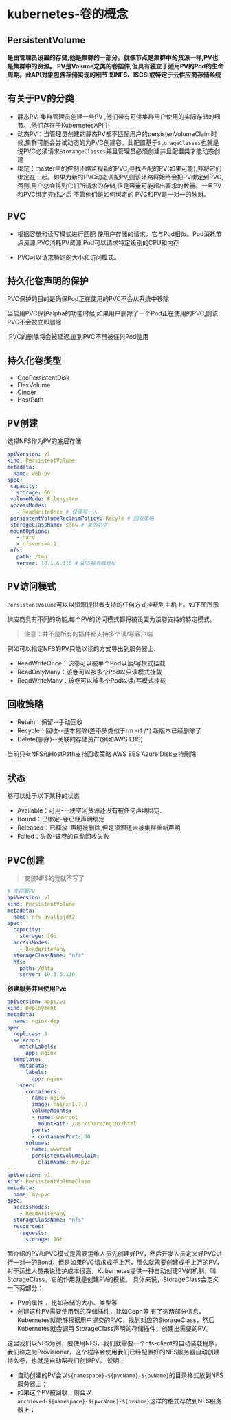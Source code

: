 # kubernetes-卷的概念

## PersistentVolume
**是由管理员设置的存储,他是集群的一部分。就像节点是集群中的资源一样,PV也是集群中的资源。**
**PV是Volume之类的卷插件,但具有独立于适用PV的Pod的生命周期。此API对象包含存储实现的细节**
**即NFS、ISCSI或特定于云供应商存储系统** 

## 有关于PV的分类

- 静态PV: 集群管理员创建一些PV ,他们带有可供集群用户使用的实际存储的细节。,他们存在于KubernetesAPI中
- 动态PV：当管理员创建的静态PV都不匹配用户的persistenVolumeClaim时候,集群可能会尝试动态的为PVC创建卷。此配置基于`StorageClasses`也就是说PVC必须请求`StorangeClasses`并且管理员必须创建并且配置类才能动态创建
- 绑定：master中的控制环路监视新的PVC,寻找匹配的PV(如果可能),并将它们绑定在一起。如果为新的PVC动态调配PV,则该环路将始终会把PV绑定到PVC,否则,用户总会得到它们所请求的存储,但是容量可能超出要求的数量。一旦PV和PVC绑定完成之后 不管他们是如何绑定的 PVC和PV是一对一的映射。


## PVC

- 根据容量和读写模式进行匹配
使用户存储的请求。它与Pod相似。Pod消耗节点资源,PVC消耗PV资源,Pod可以请求特定级别的CPU和内存

- PVC可以请求特定的大小和访问模式。

## 持久化卷声明的保护

PVC保护的目的是确保Pod正在使用的PVC不会从系统中移除

当启用PVC保护alpha的功能时候,如果用户删除了一个Pod正在使用的PVC,则该PVC不会被立即删除

,PVC的删除将会被延迟,直到PVC不再被任何Pod使用



## 持久化卷类型
- GcePersistentDisk
- FlexVolume
- Cinder
- HostPath

## PV创建

选择NFS作为PV的底层存储

```yaml
apiVersion: v1
kind: PersistentVolume
metadata:
  name: web-pv
spec:
 capacity:
   storage: 6Gi
 volumeMode: Filesystem
 accessModes:
   - ReadWriteOnce # 仅读写一人
 persistentVolumeReclaimPolicy: Recyle # 回收策略
 storageClassName: slow # 类的名字
 mountOptions:
   - hard
   - nfsvers=4.1
 nfs:
   path: /tmp
   server: 10.1.6.110 # NFS服务器地址
```

## PV访问模式

`PersistentVolume`可以以资源提供者支持的任何方式挂载到主机上。如下图所示

供应商具有不同的功能,每个PV的访问模式都将被设置为该卷支持的特定模式。

> 注意：并不是所有的插件都支持多个读/写客户端

例如可以指定NFS的PV只能以读的方式导出到服务器上.

- ReadWriteOnce：该卷可以被单个Pod以读/写模式挂载
- ReadOnlyMany：该卷可以被多个Pod以只读模式挂载
- ReadWriteMany：该卷可以被多个Pod以读/写模式挂载

## 回收策略

- Retain：保留--手动回收
- Recycle：回收--基本擦除(差不多类似于rm -rf /*) 新版本已经删除了
- Delete(删除)--关联的存储资产(例如AWS EBS)

当前只有NFS和HostPath支持回收策略 AWS EBS Azure Disk支持删除

## 状态

卷可以处于以下某种的状态

- Available：可用-一块空闲资源还没有被任何声明绑定.
- Bound：已绑定-卷已经声明绑定
- Released：已释放-声明被删除,但是资源还未被集群重新声明
- Failed：失败-该卷的自动回收失败

## PVC创建

> 安装NFS的我就不写了

```yaml
# 先部署PV
apiVersion: v1
kind: PersistentVolume
metadata:
  name: nfs-pvalksjdf2
spec:
  capacity:
    storage: 1Gi
  accessModes:
    - ReadWriteMany
  storageClassName: "nfs"
  nfs:
    path: /data
    server: 10.1.6.110
```

**创建服务并且使用Pvc**

```yaml
apiVersion: apps/v1
kind: Deployment
metadata:
  name: nginx-dep
spec:
  replicas: 3
  selector:
    matchLabels:
      app: nginx
  template:
    metadata:
      labels: 
        app: nginx
    spec:
      containers:
      - name: nginx
        image: nginx:1.7.9
        volumeMounts:
        - name: wwwroot
          mountPath: /usr/share/nginx/html
        ports:
        - containerPort: 80
      volumes:
      - name: wwwroot
        persistentVolumeClaim:
          claimName: my-pvc
---
apiVersion: v1
kind: PersistentVolumeClaim
metadata:
  name: my-pvc
spec:
  accessModes:
    - ReadWriteMany
  storageClassName: "nfs"
  resources:
    requests:
      storage: 1Gi
```
面介绍的PV和PVC模式是需要运维人员先创建好PV，然后开发人员定义好PVC进行一对一的Bond，但是如果PVC请求成千上万，那么就需要创建成千上万的PV，对于运维人员来说维护成本很高，Kubernetes提供一种自动创建PV的机制，叫StorageClass，它的作用就是创建PV的模板。
具体来说，StorageClass会定义一下两部分：
- PV的属性 ，比如存储的大小、类型等
- 创建这种PV需要使用到的存储插件，比如Ceph等
有了这两部分信息，Kubernetes就能够根据用户提交的PVC，找到对应的StorageClass，然后Kubernetes就会调用 StorageClass声明的存储插件，创建出需要的PV。

这里我们以NFS为例，要使用NFS，我们就需要一个nfs-client的自动装载程序，我们称之为Provisioner，这个程序会使用我们已经配置好的NFS服务器自动创建持久卷，也就是自动帮我们创建PV。
说明：

- 自动创建的PV会以`${namespace}-${pvcName}-${pvName}`的目录格式放到NFS服务器上；
- 如果这个PV被回收，则会以`archieved-${namespace}-${pvcName}-${pvName}`这样的格式存放到NFS服务器上；
